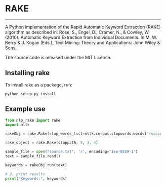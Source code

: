 # RAKE
---

A Python implementation of the Rapid Automatic Keyword Extraction (RAKE) algorithm as described in: Rose, S., Engel, D., Cramer, N., & Cowley, W. (2010). Automatic Keyword Extraction from Individual Documents. In M. W. Berry & J. Kogan (Eds.), Text Mining: Theory and Applications: John Wiley & Sons.

The source code is released under the MIT License.

## Installing rake

To install rake as a package, run:

`python setup.py install`

## Example use

```python
from nlp_rake import rake
import nltk

rakeObj = rake.Rake(stop_words_list=nltk.corpus.stopwords.words('russian'), min_char_length=4, max_words_length=3, min_keyword_frequency=2)

rake_object = rake.Rake(stoppath, 5, 3, 4)

sample_file = open("source.txt", 'r', encoding="iso-8859-1")
text = sample_file.read()

keywords = rakeObj.run(text)

# 3. print results
print("Keywords:", keywords)
```
